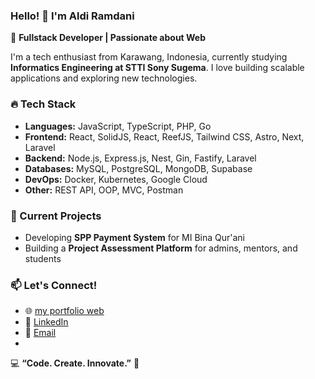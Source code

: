 ### Hello! 👋 I'm Aldi Ramdani

🚀 **Fullstack Developer | Passionate about Web**

I'm a tech enthusiast from Karawang, Indonesia, currently studying **Informatics Engineering at STTI Sony Sugema**. I love building scalable applications and exploring new technologies.

### 🔥 Tech Stack
- **Languages:** JavaScript, TypeScript, PHP, Go
- **Frontend:** React, SolidJS, React, ReefJS, Tailwind CSS, Astro, Next, Laravel
- **Backend:** Node.js, Express.js, Nest, Gin, Fastify, Laravel
- **Databases:** MySQL, PostgreSQL, MongoDB, Supabase
- **DevOps:** Docker, Kubernetes, Google Cloud
- **Other:** REST API, OOP, MVC, Postman

### 🌱 Current Projects
- Developing **SPP Payment System** for MI Bina Qur'ani
- Building a **Project Assessment Platform** for admins, mentors, and students

### 📫 Let's Connect!
- 🌐 [my portfolio web](https://aldiramdani.vercel.app/)
- 💼 [LinkedIn](https://linkedin.com/in/aldiramdani)
- 📧 [Email](ramdanialdi889@gmail.com)
- 
💻 **“Code. Create. Innovate.”** 🚀
